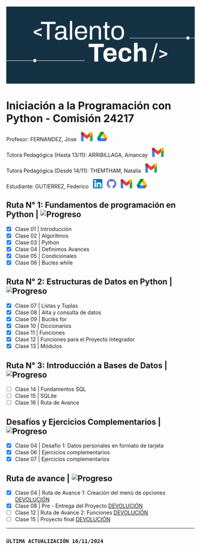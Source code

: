 ![Talento Tech](./Images/Portada.png)
# Iniciación a la Programación con Python - Comisión 24217
Profesor: FERNANDEZ, Jose &nbsp;&nbsp;[<img src="./Images/Gmail.png" alt="Gmail Logo" width="31" height="25">](mailto:josea.fernandez@bue.edu.ar)
&nbsp;&nbsp;[<img src="./Images/Drive.png" alt="Drive Logo" width="27" height="25">](https://drive.google.com/drive/folders/1sDw4tFgbA_-wmraTWOxK30MRs0b3I4Zq?usp=sharing)

Tutora Pedagógica (Hasta 13/11): ARRIBILLAGA, Amancay &nbsp;&nbsp;[<img src="./Images/Gmail.png" alt="Gmail Logo" width="31" height="25">](mailto:amancay.arribillaga@bue.edu.ar) 

Tutora Pedagógica (Desde 14/11): THEMTHAM, Natalia &nbsp;&nbsp;[<img src="./Images/Gmail.png" alt="Gmail Logo" width="31" height="25">](mailto:natalia.themtham@bue.edu.ar)

Estudiante: GUTIERREZ, Federico &nbsp;&nbsp;[<img src="./Images/LinkedIn.png" alt="LinkedIn Logo" width="25" height="25">](www.linkedin.com/in/fedco-grrz)
&nbsp;&nbsp;[<img src="./Images/Github.png" alt="Github Logo" width="25" height="25">](https://github.com/fedco-gtz)
&nbsp;&nbsp;[<img src="./Images/Gmail.png" alt="Gmail Logo" width="31" height="25">](mailto:gutierrezfedericog@gmail.com)
&nbsp;&nbsp;[<img src="./Images/Drive.png" alt="Drive Logo" width="27" height="25">](https://drive.google.com/drive/folders/1nmv8z9IWYLgcb1j6JDrU8eJWNWuQ-hF_?usp=sharing)

## Ruta N° 1: Fundamentos de programación en Python | ![Progreso](https://img.shields.io/badge/Progreso-100%25-brightgreen.svg)

- [x] Clase 01 | Introducción
- [x] Clase 02 | Algoritmos
- [x] Clase 03 | Python
- [x] Clase 04 | Definimos Avances 
- [x] Clase 05 | Condicionales
- [x] Clase 06 | Bucles while

## Ruta N° 2: Estructuras de Datos en Python | ![Progreso](https://img.shields.io/badge/Progreso-100%25-brightgreen.svg)

- [x] Clase 07 | Listas y Tuplas
- [x] Clase 08 | Alta y consulta de datos
- [x] Clase 09 | Bucles for
- [x] Clase 10 | Diccionarios
- [x] Clase 11 | Funciones
- [x] Clase 12 | Funciones para el Proyecto Integrador
- [x] Clase 13 | Módulos

## Ruta N° 3: Introducción a Bases de Datos | ![Progreso](https://img.shields.io/badge/Progreso-0%25-brightgreen.svg)

- [ ] Clase 14 | Fundamentos SQL
- [ ] Clase 15 | SQLite
- [ ] Clase 16 | Ruta de Avance

## Desafíos y Ejercicios Complementarios | ![Progreso](https://img.shields.io/badge/Progreso-100%25-brightgreen.svg)

- [x] Clase 04 | Desafío 1: Datos personales en formato de tarjeta
- [x] Clase 06 | Ejercicios complementarios
- [x] Clase 07 | Ejercicios complementarios

## Ruta de avance | ![Progreso](https://img.shields.io/badge/Progreso-50%25-brightgreen.svg)

- [x] Clase 04 | Ruta de Avance 1: Creación del menú de opciones [DEVOLUCIÓN](https://www.canva.com/design/DAGUEvQFTFU/4lZ1nlNeMar8L15lNW64Qw/view?utm_content=DAGUEvQFTFU&utm_campaign=designshare&utm_medium=link&utm_source=editor)
- [x] Clase 08 | Pre - Entrega del Proyecto [DEVOLUCIÓN](https://www.canva.com/design/DAGVWLDvIUw/APG2Si6jTh-n2cTrXtq6ag/view?utm_content=DAGVWLDvIUw&utm_campaign=designshare&utm_medium=link&utm_source=editor)
- [ ] Clase 12 | Ruta de Avance 2: Funciones [DEVOLUCIÓN](https://http.cat/102)
- [ ] Clase 15 | Proyecto final [DEVOLUCIÓN](https://http.cat/102)

______________________________________________________________________________________________________
### `ÚLTIMA ACTUALIZACIÓN 16/11/2024`